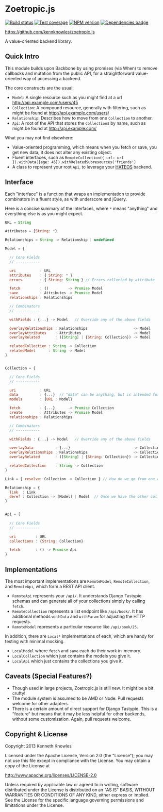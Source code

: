 Zoetropic.js
=============

[![Build status](https://travis-ci.org/kennknowles/zoetropic.js.png)](https://travis-ci.org/kennknowles/zoetropic.js)
[![Test coverage](https://coveralls.io/repos/kennknowles/zoetropic.js/badge.png?branch=master)](https://coveralls.io/r/kennknowles/zoetropic.js)
[![NPM version](https://badge.fury.io/js/zoetropic.png)](http://badge.fury.io/js/zoetropic)
[![Dependencies badge](https://gemnasium.com/kennknowles/zoetropic.js.png)](https://gemnasium.com/kennknowles/zoetropic.js)

https://github.com/kennknowles/zoetropic.js

A value-oriented backend library.

Quick Intro
-----------

This module builds upon Backbone by using promises (via When) to remove callbacks
and mutation from the public API, for a straightforward value-oriented way of accessing
a backend.

The core constructs are the usual:

 - `Model`: A single resource such as you might find at a url http://api.example.com/users/45
 - `Collection`: A compound resource, generally with filtering, such as might be found at http://api.example.com/users/
 - `Relationship`: Describes how to move from one `Collection` to another.
 - `Api`: A root of the API that stores the `Collection`s by name, such as might be found at http://api.example.com/

What you may not find elsewhere:

 - Value-oriented programming, which means when you fetch or save, you get new data, it does not alter any existing object.
 - Fluent interfaces, such as `RemoteCollection({ url: url }).withData({age: 45}).withRelatedSubresources('friends')`
 - A class to represent your root `Api`, to leverage your [HATEOS](http://en.wikipedia.org/wiki/HATEOAS) backend. 


Interface
---------

Each "interface" is a function that wraps an implementation to provide combinators in a fluent style, as with underscore and jQuery.

Here is a concise summary of the interfaces, where `*` means "anything" and everything else is as you might expect.

```javascript
URL = String

Attributes = {String: *}

Relationships = String -> Relationship | undefined

Model = {

  // Core Fields
  // -----------

  uri           : URL
  attributes    : { String: * }
  errors        : { String: String } // Errors collected by attribute

  fetch         : ()         -> Promise Model 
  save          : Attributes -> Promise Model
  relationships : Relationships

  // Combinators
  // -----------

  withFields : {...} -> Model   // Override any of the above fields

  overlayRelationships : Relationships                     -> Model
  overlayAttributes    : Attributes                        -> Model
  overlayRelated       : ([String] | {String: Collection}) -> Model

  relatedCollection : String -> Collection
  relatedModel      : String -> Model
}


Collection = {

  // Core Fields
  // -----------

  uri           : URL
  data          : {...}  // "data" can be anything, but is intended for querystring parameters; passed to fetch
  models        : {URL : Model}

  fetch         : {...}      -> Promise Collection
  create        : Attributes -> Promise Model
  relationships : Relationships

  // Combinators
  // -----------

  withFields : {...} -> Model   // Override any of the above fields

  overlayData          : {...}                             -> Collection
  overlayRelationships : Relationships                     -> Collection
  overlayRelated       : ([String] | {String: Collection}) -> Collection

  relatedCollection    : String -> Collection
}

Link = { resolve: Collection -> Collection } // How do we go from one collection to another? (it might overapproximate due to REST interface limitations)

Relationship = {
  link  : Link
  deref : Collection -> [Model] | Model  // Once we have the other collection fetched, how do we actually get the related models out?
}


Api = {
  
  // Core Fields
  // -----------

  uri         : URL
  collections : {String: Collection}

  fetch       : () -> Promise Api
}
```

Implementations
---------------

The most important implementations are `RemoteModel`, `RemoteCollection`, and `RemoteApi`, which form a REST API client.

 - `RemoteApi` represents your `/api/`. It understands Django Tastypie schemas and can generate all of your collections simply by calling `fetch`.
 - `RemoteCollection` represents a list endpoint like `/api/book/`. It has additional methods `withData` and `withParam` for adjusting the HTTP requests.
 - `RemoteModel` represents a particular resource like `/api/book/25`.

In addition, there are `Local*` implementations of each, which are handy for testing with minimal mocking.

 - `LocalModel` where `fetch` and `save` each do their work in-memory.
 - `LocalCollection` which just contains the models you give it.
 - `LocalApi` which just contains the collections you give it.


Caveats (Special Features?)
---------------------------

 - Though used in large projects, Zoetropic.js is still new. It might be a bit crufty!
 - The module system is assumed to be AMD or Node. Pull requests welcome for other adapters.
 - There is a certain amount of direct support for Django Tastypie. This is a "feature" but means that it may be less helpful for other backends, without some customization. Again, pull requests welcome.


Copyright & License
-------------------

Copyright 2013 Kenneth Knowles

Licensed under the Apache License, Version 2.0 (the "License"); you may not use
this file except in compliance with the License. You may obtain a copy of the
License at

http://www.apache.org/licenses/LICENSE-2.0

Unless required by applicable law or agreed to in writing, software distributed
under the License is distributed on an "AS IS" BASIS, WITHOUT WARRANTIES OR
CONDITIONS OF ANY KIND, either express or implied. See the License for the
specific language governing permissions and limitations under the License.
